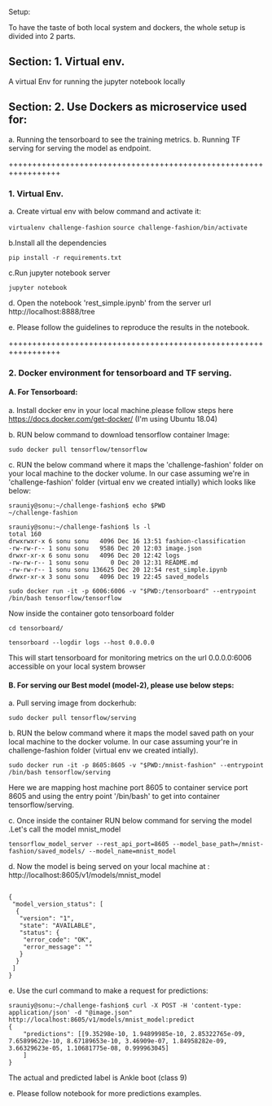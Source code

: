 Setup:

To have the taste of both local system and dockers, the whole setup is divided into 2 parts.

## Section: 1. Virtual env. 
A virtual Env for running the jupyter notebook locally

## Section: 2. Use Dockers as microservice used for:

a. Running the tensorboard to see the training metrics.
b. Running TF serving for serving the model as endpoint.

+++++++++++++++++++++++++++++++++++++++++++++++++++++++++++++++++

### 1. Virtual Env.

a. Create virtual env with below command and activate it:

`virtualenv challenge-fashion`
`source challenge-fashion/bin/activate`

b.Install all the dependencies 

`pip install -r requirements.txt`

c.Run jupyter notebook server

`jupyter notebook`

d. Open the notebook 'rest_simple.ipynb' from the server url http://localhost:8888/tree

e. Please follow the guidelines to reproduce the results in the notebook.


+++++++++++++++++++++++++++++++++++++++++++++++++++++++++++++++++ 
  

### 2. Docker environment for tensorboard and TF serving.

#### A. For Tensorboard:

a. Install docker env in your local machine.please follow steps here https://docs.docker.com/get-docker/ (I'm using Ubuntu 18.04)

b. RUN below command to download tensorflow container Image:

`sudo docker pull tensorflow/tensorflow`

c. RUN the below command where it maps the 'challenge-fashion' folder on your local machine to the docker volume. 
In our case assuming we're in 'challenge-fashion' folder (virtual env we created intially) which looks like below:

```
srauniy@sonu:~/challenge-fashion$ echo $PWD
~/challenge-fashion
```
```
srauniy@sonu:~/challenge-fashion$ ls -l
total 160
drwxrwxr-x 6 sonu sonu   4096 Dec 16 13:51 fashion-classification
-rw-rw-r-- 1 sonu sonu   9586 Dec 20 12:03 image.json
drwxr-xr-x 6 sonu sonu   4096 Dec 20 12:42 logs
-rw-rw-r-- 1 sonu sonu      0 Dec 20 12:31 README.md
-rw-rw-r-- 1 sonu sonu 136625 Dec 20 12:54 rest_simple.ipynb
drwxr-xr-x 3 sonu sonu   4096 Dec 19 22:45 saved_models
```

`sudo docker run -it -p 6006:6006 -v "$PWD:/tensorboard" --entrypoint /bin/bash tensorflow/tensorflow`

Now inside the container goto tensorboard folder

`cd tensorboard/` 

`tensorboard --logdir logs --host 0.0.0.0`

This will start tensorboard for monitoring metrics on the url 0.0.0.0:6006 accessible on your local system browser

#### B. For serving our Best model (model-2), please use below steps:
  
a. Pull serving image from dockerhub: 

`sudo docker pull tensorflow/serving`


b. RUN the below command where it maps the model saved path on your local machine to the docker volume. 
In our case assuming your're in challenge-fashion folder (virtual env we created intially).

`sudo docker run -it -p 8605:8605 -v "$PWD:/mnist-fashion" --entrypoint /bin/bash tensorflow/serving`

Here we are mapping host machine port 8605 to container service port 8605 and using the entry point '/bin/bash' to get into container tensorflow/serving.

c. Once inside the container RUN below command for serving the model .Let's call the model mnist_model

`tensorflow_model_server --rest_api_port=8605 --model_base_path=/mnist-fashion/saved_models/ --model_name=mnist_model`

d. Now the model is being served on your local machine at : http://localhost:8605/v1/models/mnist_model
```

{
 "model_version_status": [
  {
   "version": "1",
   "state": "AVAILABLE",
   "status": {
    "error_code": "OK",
    "error_message": ""
   }
  }
 ]
}
```

e. Use the curl command to make a request for predictions:
```
srauniy@sonu:~/challenge-fashion$ curl -X POST -H 'content-type: application/json' -d "@image.json" http://localhost:8605/v1/models/mnist_model:predict
{
    "predictions": [[9.35298e-10, 1.94899985e-10, 2.85322765e-09, 7.65899622e-10, 8.67189653e-10, 3.46909e-07, 1.84958282e-09, 3.66329623e-05, 1.10681775e-08, 0.999963045]
    ]
}
```
The actual and predicted label is Ankle boot (class 9)

e. Please follow notebook for more predictions examples.


